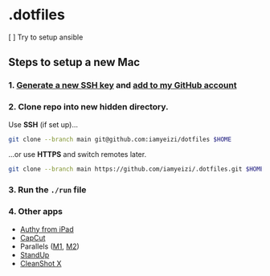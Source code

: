 # .dotfiles

[ ] Try to setup ansible

## Steps to setup a new Mac

### 1. [Generate a new SSH key](https://docs.github.com/en/authentication/connecting-to-github-with-ssh/generating-a-new-ssh-key-and-adding-it-to-the-ssh-agent) and [add to my GitHub account](https://docs.github.com/en/authentication/connecting-to-github-with-ssh/adding-a-new-ssh-key-to-your-github-account)

### 2. Clone repo into new hidden directory.

Use **SSH** (if set up)...

```zsh
git clone --branch main git@github.com:iamyeizi/dotfiles $HOME
```

...or use **HTTPS** and switch remotes later.

```zsh
git clone --branch main https://github.com/iamyeizi/.dotfiles.git $HOME
```

### 3. Run the `./run` file

### 4. Other apps

- [Authy from iPad](https://apps.apple.com/ar/app/twilio-authy/id494168017?l=en)
- [CapCut](https://apps.apple.com/ar/app/capcut-video-editor/id1500855883?l=en)
- Parallels ([M1](https://haxmac.cc/?s=parallels), [M2](https://nmac.to/search/?q=parallels#gsc.tab=0&gsc.q=parallels&gsc.page=1))
- [StandUp](https://apps.apple.com/ar/app/standup/id1439378680?l=en&mt=12)
- [CleanShot X]()
